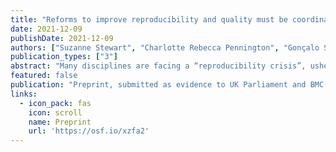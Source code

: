 ```yaml
---
title: "Reforms to improve reproducibility and quality must be coordinated across the research ecosystem: The view from the UKRN Local Network Leads"
date: 2021-12-09
publishDate: 2021-12-09
authors: ["Suzanne Stewart", "Charlotte Rebecca Pennington", "Gonçalo Silva", "**Nick Ballou**", "Jessica Butler", "Zoltan Dienes", "Caroline Jay", "Stephanie Rossit", "Anna Samara"]
publication_types: ["3"]
abstract: "Many disciplines are facing a “reproducibility crisis”, ushering in much discussion about how to improve research integrity, reproducibility, and transparency. A unified effort across all sectors, levels, and stages of the research ecosystem is needed to coordinate goals and reforms that focus on open and transparent research practices, while promoting a more positive incentive culture for all. In this commentary, we - the Local Network Leads of the UK Reproducibility Network - outline our response to the UK House of Commons Science and Technology Committee’s inquiry on research integrity and reproducibility. We argue that the four areas for effective actions are to coordinate: (1) a positive research culture, (2) a unified stance on improving research quality, (3) common foundations for open and transparent research practice, and (4) the routinisation of this practice. For each of these areas, we outline the role that individuals, institutions, funders, publishers, and Government play in shaping the research ecosystem. Working together, these constituent members must also partner with sectoral and coordinating organisations to produce effective and long-lasting reforms that are fit-for-purpose and future-proof. These efforts will strengthen research quality and create research capable of generating far-reaching applications with a sustained impact on society."
featured: false
publication: "Preprint, submitted as evidence to UK Parliament and BMC Research Notes"
links:
  - icon_pack: fas
    icon: scroll
    name: Preprint
    url: 'https://osf.io/xzfa2'
---
```


